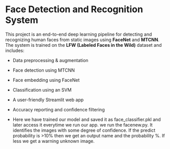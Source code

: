 # Face Detection and Recognition System

This project is an end-to-end deep learning pipeline for detecting and recognizing human faces from static images using **FaceNet** and **MTCNN**. The system is trained on the **LFW (Labeled Faces in the Wild)** dataset and includes:

- Data preprocessing & augmentation  
- Face detection using MTCNN  
- Face embedding using FaceNet  
- Classification using an SVM  
- A user-friendly Streamlit web app  
- Accuracy reporting and confidence filtering

- Here we have trained our model and saved it as face_classifier.pkl and later access it everytime we run our app.
we run the facenew.py. It identifies the images with some degree of confidence. If the predict probability is >10% then
we get an output name and the probability %. If less we get a warning unknown image.
